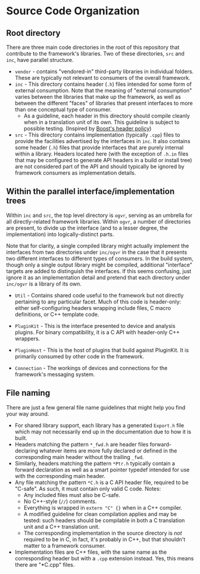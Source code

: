 # Source Code Organization

## Root directory
There are three main code directories in the root of this repository that contribute to the framework's libraries. Two of these directories, `src` and `inc`, have parallel structure.

- `vendor` - contains "vendored-in" third-party libraries in individual folders. These are typically not relevant to consumers of the overall framework.
- `inc` - This directory contains header (`.h`) files intended for some form of external consumption.  Note that the meaning of "external consumption" varies between the libraries that make up the framework, as well as between the different "faces" of libraries that present interfaces to more than one conceptual type of consumer.
    - As a guideline, each header in this directory should compile cleanly when in a translation unit of its own. This guideline is subject to possible testing. (Inspired by [Boost's header policy][boost-header-policy])
- `src` - This directory contains implementation (typically `.cpp`) files to provide the facilities advertised by the interfaces in `inc`. It also contains some header (`.h`) files that provide interfaces that are purely internal within a library. Headers located here (with the exception of `.h.in` files that may be configured to generate API headers in a build or install tree) are not considered part of the API and should typically be ignored by framework consumers as implementation details.

[boost-header-policy]: http://www.boost.org/development/header.html

## Within the parallel interface/implementation trees
Within `inc` and `src`, the top level directory is `ogvr`, serving as an umbrella for all directly-related framework libraries. Within `ogvr`, a number of directories are present, to divide up the interface (and to a lesser degree, the implementation) into logically-distinct parts.

Note that for clarity, a single compiled library might actually implement the interfaces from two directories under `inc/ogvr` in the case that it presents two different interfaces to different types of consumers. In the build system, though only a single output library might be compiled, additional "interface" targets are added to distinguish the interfaces. If this seems confusing, just ignore it as an implementation detail and pretend that each directory under `inc/ogvr` is a library of its own.

- `Util` - Contains shared code useful to the framework but not directly pertaining to any particular facet. Much of this code is header-only: either self-configuring headers wrapping include files, C macro definitions, or C++ template code.

- `PluginKit` - This is the interface presented to device and analysis plugins. For binary compatibility, it is a C API with header-only C++ wrappers.

- `PluginHost` - This is the host of plugins that build against PluginKit. It is primarily consumed by other code in the framework.

- `Connection` - The workings of devices and connections for the framework's messaging system.

## File naming
There are just a few general file name guidelines that might help you find your way around.

- For shared library support, each library has a generated `Export.h` file which may not necessarily end up in the documentation due to how it is built.
- Headers matching the pattern `*_fwd.h` are header files forward-declaring whatever items are more fully declared or defined in the corresponding main header without the trailing `_fwd`.
- Similarly, headers matching the pattern `*Ptr.h` typically contain a forward declaration as well as a smart pointer typedef intended for use with the corresponding main header.
- Any file matching the pattern `*C.h` is a C API header file, required to be "C-safe". As such, it must contain only valid C code. Notes:
    - Any included files must also be C-safe.
    - No C++-style (`//`) comments.
    - Everything is wrapped in `extern "C" {}` when in a C++ compiler.
    - A modified guideline for clean compilation applies and may be tested: such headers should be compilable in both a C translation unit and a C++ translation unit.
    - The corresponding implementation in the source directory is _not_ required to be in C, in fact, it's probably in C++, but that shouldn't matter to a framework consumer.
- Implementation files are C++ files, with the same name as the corresponding header but with a `.cpp` extension instead. Yes, this means there are "*C.cpp" files.